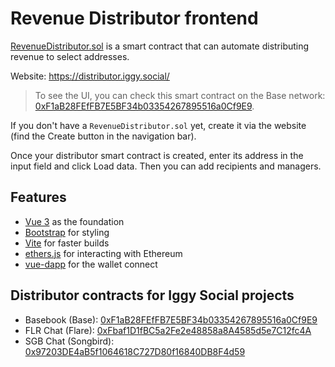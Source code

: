 # Revenue Distributor frontend

[RevenueDistributor.sol](https://github.com/iggy-social/iggy-contracts/blob/main/contracts/distributor/RevenueDistributor.sol) is a smart contract that can automate distributing revenue to select addresses.

Website: https://distributor.iggy.social/ 

> To see the UI, you can check this smart contract on the Base network: [0xF1aB28FEfFB7E5BF34b03354267895516a0Cf9E9](https://distributor.iggy.social/?addr=0xF1aB28FEfFB7E5BF34b03354267895516a0Cf9E9).

If you don't have a `RevenueDistributor.sol` yet, create it via the website (find the Create button in the navigation bar).

Once your distributor smart contract is created, enter its address in the input field and click Load data. Then you can add recipients and managers.

## Features
- [Vue 3](https://v3.vuejs.org/guide/introduction.html#what-is-vue-js) as the foundation
- [Bootstrap](https://getbootstrap.com/) for styling
- [Vite](https://vitejs.dev/guide/) for faster builds
- [ethers.js](https://docs.ethers.io/v5/) for interacting with Ethereum
- [vue-dapp](https://github.com/chnejohnson/vue-dapp) for the wallet connect

## Distributor contracts for Iggy Social projects

- Basebook (Base): [0xF1aB28FEfFB7E5BF34b03354267895516a0Cf9E9](https://revenue-distributor-frontend.vercel.app/?addr=0xF1aB28FEfFB7E5BF34b03354267895516a0Cf9E9)
- FLR Chat (Flare): [0xFbaf1D1fBC5a2Fe2e48858a8A4585d5e7C12fc4A](https://revenue-distributor-frontend.vercel.app/?addr=0xFbaf1D1fBC5a2Fe2e48858a8A4585d5e7C12fc4A)
- SGB Chat (Songbird): [0x97203DE4aB5f1064618C727D80f16840DB8F4d59](https://revenue-distributor-frontend.vercel.app/?addr=0x97203DE4aB5f1064618C727D80f16840DB8F4d59)
